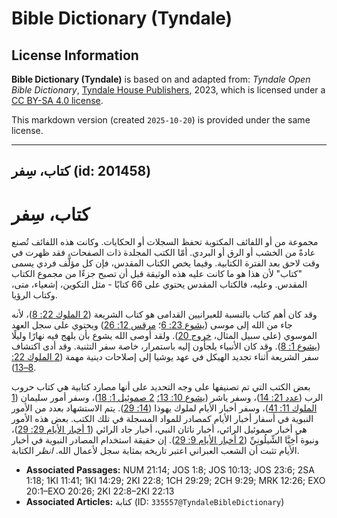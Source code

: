 # Bible Dictionary (Tyndale)

## License Information

**Bible Dictionary (Tyndale)** is based on and adapted from: _Tyndale Open Bible Dictionary_, [Tyndale House Publishers](https://tyndaleopenresources.com/), 2023, which is licensed under a [CC BY-SA 4.0 license](https://creativecommons.org/licenses/by-sa/4.0/legalcode.en).

This markdown version (created `2025-10-20`) is provided under the same license.



--------------------------------

## كتاب، سِفر (id: 201458)

كتاب، سِفر
==========

مجموعة من أو اللفائف المكتوبة تحفظ السجلات أو الحكايات. وكانت هذه اللفائف تُصنع عادةً من الخشب أو الرق أو البردي. أمّا الكتب المجلدة ذات الصفحات، فقد ظهرت في وقت لاحق بعد الفترة الكتابية. وفيما يخص الكتاب المقدس، فإن كل مؤلَّف فردي يسمى "كتاب" لأن هذا هو ما كانت عليه هذه الوثيقة قبل أن تصبح جزءًا من مجموع الكتاب المقدس. وعليه، فالكتاب المقدس يحتوي على 66 كتابًا \- مثل التكوين، إشعياء، متى، وكتاب الرؤيا.

وقد كان أهم كتاب بالنسبة للعبرانيين القدامى هو كتاب الشريعة ([2 الملوك 22: 8](https://ref.ly/2Kgs22:8))، لأنه جاء من الله إلى موسى ([يشوع 23: 6](https://ref.ly/Josh23:6)؛ [مرقس 12: 26](https://ref.ly/Mark12:26)) ويحتوي على سجل العهد الموسوي (على سبيل المثال، [خروج 20](https://ref.ly/Exod20:1-Exod20:26)). ولقد أوصى الله يشوع بأن يلهج فيه نهارًا وليلًا ([يشوع 1: 8](https://ref.ly/Josh1:8)). وقد كان الأنبياء يلجأون إليه باستمرار، خاصة سفر التثنية. وقد أدى اكتشاف سفر الشريعة أثناء تجديد الهيكل في عهد يوشيا إلى إصلاحات دينية مهمة ([2 الملوك 22: 8–13](https://ref.ly/2Kgs22:8-2Kgs22:13)).

بعض الكتب التي تم تصنيفها على وجه التحديد على أنها مصارد كتابية هي كتاب حروب الرب ([عدد 21: 14](https://ref.ly/Num21:14))، وسفر ياشر ([يشوع 10: 13؛](https://ref.ly/Josh10:13) [2 صموئيل 1: 18](https://ref.ly/2Sam1:18))، وسفر أمور سليمان ([1 الملوك 11: 41](https://ref.ly/1Kgs11:41))، وسفر أخبار الأيام لملوك يهوذا ([14: 29](https://ref.ly/1Kgs14:29)). يتم الاستشهاد بعدد من الأمور النبوية في أسفار أخبار الأيام كمصادر للمواد المسجلة في تلك الكتب. بعض هذه الأمور هي أخبار صموئيل الرائي، أخبار ناثان النبي، أخبار جاد الرائي ([1 أخبار الأيام 29: 29](https://ref.ly/1Chr29:29))، ونبوة أَخِيَّا الشِّيلُونِيِّ ([2 أخبار الأيام 9: 29](https://ref.ly/2Chr9:29)). إن حقيقة استخدام المصادر النبوية في أخبار الأيام تثبت أن الشعب العبراني اعتبر تاريخه بمثابة سجل لأعمال الله. *انظر* الكتابة.

* **Associated Passages:** NUM 21:14; JOS 1:8; JOS 10:13; JOS 23:6; 2SA 1:18; 1KI 11:41; 1KI 14:29; 2KI 22:8; 1CH 29:29; 2CH 9:29; MRK 12:26; EXO 20:1–EXO 20:26; 2KI 22:8–2KI 22:13
* **Associated Articles:** كتابة (ID: `335557@TyndaleBibleDictionary`)

